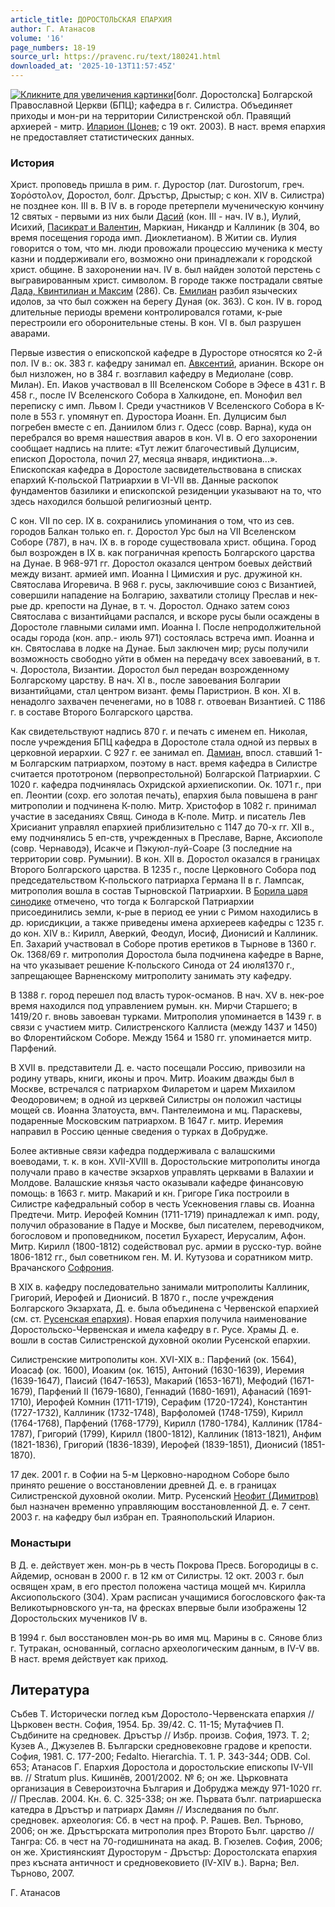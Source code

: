 ```yaml
---
article_title: ДОРОСТОЛЬСКАЯ ЕПАРХИЯ
author: Г. Атанасов
volume: '16'
page_numbers: 18-19
source_url: https://pravenc.ru/text/180241.html
downloaded_at: '2025-10-13T11:57:45Z'
---
```


[![](https://pravenc.ru/data/867/486/1234/i200.jpg "Кликните для увеличения картинки")](https://pravenc.ru/data/867/486/1234/i800.jpg)[болг. Доростолска] Болгарской Православной Церкви (БПЦ); кафедра в г. Силистра. Объединяет приходы и мон-ри на территории Силистренской обл. Правящий архиерей - митр. [Иларион (Цонев](<https://pravenc.ru/text/Иларион (Цонев.html>); с 19 окт. 2003). В наст. время епархия не предоставляет статистических данных.

### История

Христ. проповедь пришла в рим. г. Дуростор (лат. Durostorum, греч. Ϫορόστολον, Доростол, болг. Дръстър, Дрыстыр; с кон. XIV в. Силистра) не позднее кон. III в. В IV в. в городе претерпели мученическую кончину 12 святых - первыми из них были [Дасий](https://pravenc.ru/text/Дасий.html) (кон. III - нач. IV в.), Иулий, Исихий, [Пасикрат и Валентин](<https://pravenc.ru/text/Пасикрат и Валентин.html>), Маркиан, Никандр и Каллиник (в 304, во время посещения города имп. Диоклетианом). В Житии св. Иулия говорится о том, что мн. люди провожали процессию мученика к месту казни и поддерживали его, возможно они принадлежали к городской христ. общине. В захоронении нач. IV в. был найден золотой перстень с выгравированным христ. символом. В городе также пострадали святые [Дада, Квинтилиан и Максим](<https://pravenc.ru/text/Дада  Квинтилиан и Максим.html>) (286). Св. [Емилиан](https://pravenc.ru/text/Емилиан.html) разбил языческих идолов, за что был сожжен на берегу Дуная (ок. 363). С кон. IV в. город длительные периоды времени контролировался готами, к-рые перестроили его оборонительные стены. В кон. VI в. был разрушен аварами.

Первые известия о епископской кафедре в Дуросторе относятся ко 2-й пол. IV в.: ок. 383 г. кафедру занимал еп. [Авксентий](https://pravenc.ru/text/Авксентий.html), арианин. Вскоре он был низложен, но в 384 г. возглавил кафедру в Медиолане (совр. Милан). Еп. Иаков участвовал в III Вселенском Соборе в Эфесе в 431 г. В 458 г., после IV Вселенского Собора в Халкидоне, еп. Монофил вел переписку с имп. Львом I. Среди участников V Вселенского Собора в К-поле в 553 г. упомянут еп. Дуростора Иоанн. Еп. Дулцисим был погребен вместе с еп. Даниилом близ г. Одесс (совр. Варна), куда он перебрался во время нашествия аваров в кон. VI в. О его захоронении сообщает надпись на плите: «Тут лежит благочестивый Дулцисим, епископ Доростола, почил 27, месяца января, индиктиона...». Епископская кафедра в Доростоле засвидетельствована в списках епархий К-польской Патриархии в VI-VII вв. Данные раскопок фундаментов базилики и епископской резиденции указывают на то, что здесь находился большой религиозный центр.

С кон. VII по сер. IX в. сохранились упоминания о том, что из сев. городов Балкан только еп. г. Доростол Урс был на VII Вселенском Соборе (787), в нач. IX в. в городе существовала христ. община. Город был возрожден в IX в. как пограничная крепость Болгарского царства на Дунае. В 968-971 гг. Доростол оказался центром боевых действий между визант. армией имп. Иоанна I Цимисхия и рус. дружиной кн. Святослава Игоревича. В 968 г. русы, заключившие союз с Византией, совершили нападение на Болгарию, захватили столицу Преслав и нек-рые др. крепости на Дунае, в т. ч. Доростол. Однако затем союз Святослава с византийцами распался, и вскоре русы были осаждены в Доростоле главными силами имп. Иоанна I. После непродолжительной осады города (кон. апр.- июль 971) состоялась встреча имп. Иоанна и кн. Святослава в лодке на Дунае. Был заключен мир; русы получили возможность свободно уйти в обмен на передачу всех завоеваний, в т. ч. Доростола, Византии. Доростол был передан возрожденному Болгарскому царству. В нач. XI в., после завоевания Болгарии византийцами, стал центром визант. фемы Паристрион. В кон. XI в. ненадолго захвачен печенегами, но в 1088 г. отвоеван Византией. С 1186 г. в составе Второго Болгарского царства.

Как свидетельствуют надпись 870 г. и печать с именем еп. Николая, после учреждения БПЦ кафедра в Доростоле стала одной из первых в церковной иерархии. С 927 г. ее занимал еп. [Дамиан](https://pravenc.ru/text/Дамиан.html), впосл. ставший 1-м Болгарским патриархом, поэтому в наст. время кафедра в Силистре считается прототроном (первопрестольной) Болгарской Патриархии. С 1020 г. кафедра подчинялась Охридской архиепископии. Ок. 1071 г., при еп. Леонтии (сохр. его золотая печать), епархия была повышена в ранг митрополии и подчинена К-полю. Митр. Христофор в 1082 г. принимал участие в заседаниях Свящ. Синода в К-поле. Митр. и писатель Лев Хрисианит управлял епархией приблизительно с 1147 до 70-х гг. XII в., ему подчинялись 5 еп-ств, учрежденных в Преславе, Варне, Аксиополе (совр. Чернаводэ), Исакче и Пэкуюл-луй-Соаре (3 последние на территории совр. Румынии). В кон. XII в. Доростол оказался в границах Второго Болгарского царства. В 1235 г., после Церковного Собора под председательством К-польского патриарха Германа II в г. Лампсак, митрополия вошла в состав Тырновской Патриархии. В [Борила царя синодике](<https://pravenc.ru/text/Борила царя синодик.html>) отмечено, что тогда к Болгарской Патриархии присоединились земли, к-рые в период ее унии с Римом находились в др. юрисдикции, а также приведены имена архиереев кафедры с 1235 г. до кон. XIV в.: Кирилл, Аверкий, Феодул, Иосиф, Дионисий и Каллиник. Еп. Захарий участвовал в Соборе против еретиков в Тырнове в 1360 г. Ок. 1368/69 г. митрополия Доростола была подчинена кафедре в Варне, на что указывает решение К-польского Синода от 24 июля1370 г., запрещающее Варненскому митрополиту занимать эту кафедру.

В 1388 г. город перешел под власть турок-османов. В нач. XV в. нек-рое время находился под управлением румын. кн. Мирчи Старшего; в 1419/20 г. вновь завоеван турками. Митрополия упоминается в 1439 г. в связи с участием митр. Силистренского Каллиста (между 1437 и 1450) во Флорентийском Соборе. Между 1564 и 1580 гг. упоминается митр. Парфений.

В ХVII в. представители Д. е. часто посещали Россию, привозили на родину утварь, книги, иконы и проч. Митр. Иоаким дважды был в Москве, встречался с патриархом Филаретом и царем Михаилом Феодоровичем; в одной из церквей Силистры он положил частицы мощей св. Иоанна Златоуста, вмч. Пантелеимона и мц. Параскевы, подаренные Московским патриархом. В 1647 г. митр. Иеремия направил в Россию ценные сведения о турках в Добрудже.

Более активные связи кафедра поддерживала с валашскими воеводами, т. к. в кон. XVII-XVIII в. Доростольские митрополиты иногда получали право в качестве экзархов управлять церквами в Валахии и Молдове. Валашские князья часто оказывали кафедре финансовую помощь: в 1663 г. митр. Макарий и кн. Григоре Гика построили в Силистре кафедральный собор в честь Усекновения главы св. Иоанна Предтечи. Митр. Иерофей Комнин (1711-1719) принадлежал к имп. роду, получил образование в Падуе и Москве, был писателем, переводчиком, богословом и проповедником, посетил Бухарест, Иерусалим, Афон. Митр. Кирилл (1800-1812) содействовал рус. армии в русско-тур. войне 1806-1812 гг., был советником ген. М. И. Кутузова и соратником митр. Врачанского [Софрония](https://pravenc.ru/text/Софроний.html).

В ХIХ в. кафедру последовательно занимали митрополиты Каллиник, Григорий, Иерофей и Дионисий. В 1870 г., после учреждения Болгарского Экзархата, Д. е. была объединена с Червенской епархией (см. ст. [Русенская епархия](<https://pravenc.ru/text/Русенская епархия.html>)). Новая епархия получила наименование Доростольско-Червенская и имела кафедру в г. Русе. Храмы Д. е. вошли в состав Силистренской духовной околии Русенской епархии.

Силистренские митрополиты кон. XVI-XIX в.: Парфений (ок. 1564), Иоасаф (ок. 1600), Иоаким (ок. 1615), Антоний (1630-1639), Иеремия (1639-1647), Паисий (1647-1653), Макарий (1653-1671), Мефодий (1671-1679), Парфений II (1679-1680), Геннадий (1680-1691), Афанасий (1691-1710), Иерофей Комнин (1711-1719), Серафим (1720-1724), Константин (1727-1732), Каллиник (1732-1748), Варфоломей (1748-1759), Кирилл (1764-1768), Парфений (1768-1779), Кирилл (1780-1784), Каллиник (1784-1787), Григорий (1799), Кирилл (1800-1812), Каллиник (1813-1821), Анфим (1821-1836), Григорий (1836-1839), Иерофей (1839-1851), Дионисий (1851-1870).

17 дек. 2001 г. в Софии на 5-м Церковно-народном Соборе было принято решение о восстановлении древней Д. е. в границах Силистренской духовной околии. Митр. Русенский [Неофит (Димитров)](<https://pravenc.ru/text/Неофит (Димитров).html>) был назначен временно управляющим восстановленной Д. е. 7 сент. 2003 г. на кафедру был избран еп. Траянопольский Иларион.

### Монастыри

В Д. е. действует жен. мон-рь в честь Покрова Пресв. Богородицы в с. Айдемир, основан в 2000 г. в 12 км от Силистры. 12 окт. 2003 г. был освящен храм, в его престол положена частица мощей мч. Кирилла Аксиопольского (304). Храм расписан учащимися богословского фак-та Великотырновского ун-та, на фресках впервые были изображены 12 Доростольских мучеников IV в.

В 1994 г. был восстановлен мон-рь во имя мц. Марины в с. Сянове близ г. Тутракан, основанный, согласно археологическим данным, в IV-V вв. В наст. время действует как приход.

## Литература

Събев Т. Исторически поглед към Доростоло-Червенската епархия // Църковен вестн. София, 1954. Бр. 39/42. С. 11-15; Мутафчиев П. Съдбините на средновек. Дръстър // Избр. произв. София, 1973. Т. 2; Кузев А., Джузелев В. Български средновековне градове и крепости. София, 1981. С. 177-200; Fedalto. Hierarchia. T. 1. P. 343-344; ODB. Col. 653; Атанасов Г. Епархия Доростола и доростольские епископы IV-VII вв. // Stratum plus. Кишинёв, 2001/2002. № 6; он же. Църковната организация в Североизточна България и Добруджа между 971-1020 гг. // Преслав. 2004. Кн. 6. С. 325-338; он же. Първата бълг. патриаршеска катедра в Дръстър и патриарх Дамян // Изследвания по бълг. средновек. археология: Сб. в чест на проф. Р. Рашев. Вел. Търново, 2006; он же. Дръстърската митрополия през Второто Бълг. царство // Тангра: Сб. в чест на 70-годишнината на акад. В. Гюзелев. София, 2006; он же. Християнският Дуросторум - Дръстър: Доростолската епархия през късната античност и средновековието (IV-ХIV в.). Варна; Вел. Търново, 2007.

Г. Атанасов
